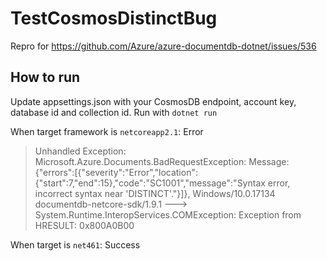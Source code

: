 # TestCosmosDistinctBug
Repro for https://github.com/Azure/azure-documentdb-dotnet/issues/536

## How to run

Update appsettings.json with your CosmosDB endpoint, account key, database id and collection id.
Run with `dotnet run`

When target framework is `netcoreapp2.1`: Error

> Unhandled Exception: Microsoft.Azure.Documents.BadRequestException: Message: {"errors":[{"severity":"Error","location":{"start":7,"end":15},"code":"SC1001","message":"Syntax error, incorrect syntax near 'DISTINCT'."}]}, Windows/10.0.17134 documentdb-netcore-sdk/1.9.1 ---> System.Runtime.InteropServices.COMException: Exception from HRESULT: 0x800A0B00

When target is `net461`: Success
